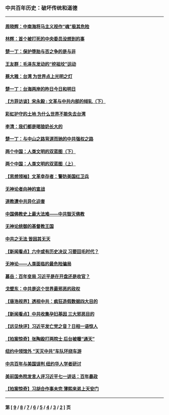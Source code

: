### 中共百年历史：破坏传统和道德
---
#### [周晓辉：中南海将马主义视作“魂”极其危险](../../pages/nf1176114/n14026892.md?07050430) 
#### [林辉：首个被打死的中央委员没想到的事](../../pages/nf1176114/n13987400.md?07050430) 
#### [楚一丁：保护堕胎与否之争的是与非](../../pages/nf1176114/n13815642.md?07050430) 
#### [王友群：毛泽东发动的“挖祖坟”运动](../../pages/nf1176114/n13723639.md?07050430) 
#### [蔡大雅：台湾 为世界点上光明之灯](../../pages/nf1176114/n13531530.md?07050430) 
#### [楚一丁：台海两岸的昨日今日和明日](../../pages/nf1176114/n13531468.md?07050430) 
#### [【方菲访谈】宋永毅 : 文革与中共内部的倾轧（下）](../../pages/nf1176114/n13486836.md?07050430) 
#### [彩虹护守的土地 为什么世界不能失去台湾](../../pages/nf1176114/n13476849.md?07050430) 
#### [李清：我们都是喝狼奶长大的](../../pages/nf1176114/n13471478.md?07050430) 
#### [楚一丁：与中山之路背道而驰的中共强权之路](../../pages/nf1176114/n13437270.md?07050430) 
#### [两个中国：人类文明的双蓝图（下）](../../pages/nf1176114/n13423132.md?07050430) 
#### [两个中国：人类文明的双蓝图（上）](../../pages/nf1176114/n13422687.md?07050430) 
#### [【思想领袖】文革幸存者：警防美国红卫兵](../../pages/nf1176114/n13339289.md?07050430) 
#### [无神论者向神的宣战](../../pages/nf1176114/n13281535.md?07050430) 
#### [道教遭中共异化迫害](../../pages/nf1176114/n13281463.md?07050430) 
#### [中国佛教史上最大法难——中共毁灭佛教](../../pages/nf1176114/n13281397.md?07050430) 
#### [无神论统御的基督教王国](../../pages/nf1176114/n13281280.md?07050430) 
#### [中共之无法 皆因其无天](../../pages/nf1176114/n13281088.md?07050430) 
#### [【新闻看点】六中或有历史决议 习要回毛时代？](../../pages/nf1176114/n13222895.md?07050430) 
#### [无神论——人类面临的最危险骗局](../../pages/nf1176114/n13196137.md?07050430) 
#### [慕岳：百年变局 习近平是在开盘还是收官？](../../pages/nf1176114/n13206516.md?07050430) 
#### [戈壁东：中共是这个世界最邪恶的政权](../../pages/nf1176114/n13085641.md?07050430) 
#### [【唐浩视界】透视中共：疯狂造假数据四大目的](../../pages/nf1176114/n13080590.md?07050430) 
#### [【新闻看点】中共收集孕妇基因 三大邪恶目的](../../pages/nf1176114/n13077182.md?07050430) 
#### [【远见快评】习近平发亡党之音？日相一语惊人](../../pages/nf1176114/n13074809.md?07050430) 
#### [【拍案惊奇】张陶殴打两院士 后台被曝“通天”](../../pages/nf1176114/n13070496.md?07050430) 
#### [纽约中领馆外 “天灭中共”车队环绕车游](../../pages/nf1176114/n13070693.md?07050430) 
#### [中共百年与美国误判 纽约华人学者研讨](../../pages/nf1176114/n13067969.md?07050430) 
#### [美前国务院发言人评习近平七一讲话：百年暴政](../../pages/nf1176114/n13066986.md?07050430) 
#### [【拍案惊奇】习胡合作事未完 薄熙来弟上天安门](../../pages/nf1176114/n13065867.md?07050430) 

---
#### 第 [ [9](./9.md?07050430) / [8](./8.md?07050430) / [7](./7.md?07050430) / [6](./6.md?07050430) / [5](./5.md?07050430) / [4](./4.md?07050430) / [3](./3.md?07050430) / [2](./2.md?07050430) ] 页
